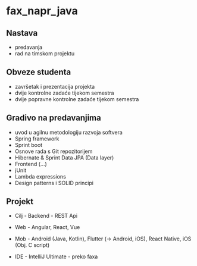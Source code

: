# fax_napr_java


## Nastava

- predavanja
- rad na timskom projektu


## Obveze studenta

- završetak i prezentacija projekta
- dvije kontrolne zadaće tijekom semestra
- dvije popravne kontrolne zadaće tijekom semestra


## Gradivo na predavanjima

- uvod u agilnu metodologiju razvoja softvera
- Spring framework
- Sprint boot
- Osnove rada s Git repozitorijem
- Hibernate & Sprint Data JPA (Data layer)
- Frontend (...)
- jUnit
- Lambda expressions
- Design patterns i SOLID principi


## Projekt

- Cilj - Backend - REST Api

- Web - Angular, React, Vue
- Mob - Android (Java, Kotlin),
        Flutter (-> Android, iOS),
        React Native,
        iOS (Obj. C script)
        
- IDE - IntelliJ Ultimate - preko faxa
